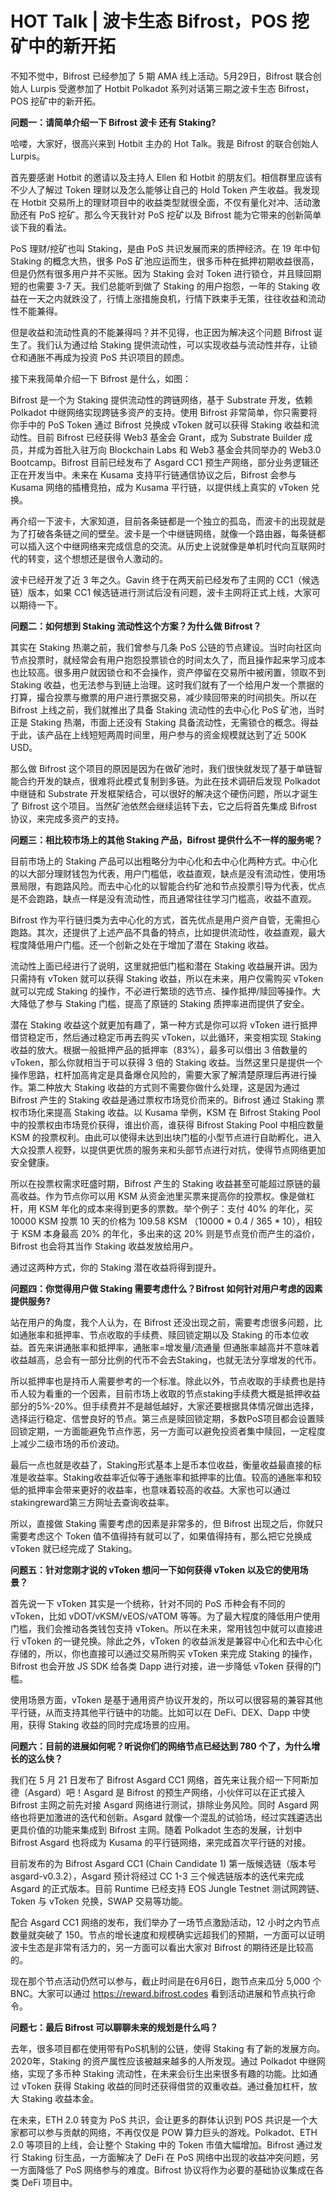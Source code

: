 # HOT Talk | 波卡生态 Bifrost，POS 挖矿中的新开拓

不知不觉中，Bifrost 已经参加了 5 期 AMA 线上活动。5月29日，Bifrost 联合创始人 Lurpis 受邀参加了 Hotbit Polkadot 系列对话第三期之波卡生态 Bifrost，POS 挖矿中的新开拓。

**问题一：请简单介绍一下 Bifrost 波卡 还有 Staking?**

哈喽，大家好，很高兴来到 Hotbit 主办的 Hot Talk。我是 Bifrost 的联合创始人 Lurpis。

首先要感谢 Hotbit 的邀请以及主持人 Ellen 和 Hotbit 的朋友们。相信群里应该有不少人了解过 Token 理财以及怎么能够让自己的 Hold Token 产生收益。我发现在 Hotbit 交易所上的理财项目中的收益类型就很全面，不仅有量化对冲、活动激励还有 PoS 挖矿。那么今天我针对 PoS 挖矿以及 Bifrost 能为它带来的创新简单谈下我的看法。

PoS 理财/挖矿也叫 Staking，是由 PoS 共识发展而来的质押经济。在 19 年中旬 Staking 的概念大热，很多 PoS 矿池应运而生，很多币种在抵押初期收益很高，但是仍然有很多用户并不买账。因为 Staking 会对 Token 进行锁仓，并且赎回期短的也需要 3-7 天。我们总能听到做了 Staking 的用户抱怨，一年的 Staking 收益在一天之内就跌没了，行情上涨措施良机，行情下跌束手无策，往往收益和流动性不能兼得。

但是收益和流动性真的不能兼得吗？并不见得，也正因为解决这个问题 Bifrost 诞生了。我们认为通过给 Staking 提供流动性，可以实现收益与流动性并存，让锁仓和通胀不再成为投资 PoS 共识项目的顾虑。

接下来我简单介绍一下 Bifrost 是什么，如图：
<img :src="$withBase('/en/news-ama05-1')" alt="" />

Bifrost 是一个为 Staking 提供流动性的跨链网络，基于 Substrate 开发，依赖 Polkadot 中继网络实现跨链多资产的支持。使用 Bifrost 非常简单，你只需要将你手中的 PoS Token 通过 Bifrost 兑换成 vToken 就可以获得 Staking 收益和流动性。目前 Bifrost 已经获得 Web3 基金会 Grant，成为 Substrate Builder 成员，并成为首批入驻万向 Blockchain Labs 和 Web3 基金会共同举办的 Web3.0 Bootcamp。Bifrost 目前已经发布了 Asgard CC1 预生产网络，部分业务逻辑还正在开发当中。未来在 Kusama 支持平行链通信协议之后，Bifrost 会参与 Kusama 网络的插槽竞拍，成为 Kusama 平行链，以提供线上真实的 vToken 兑换。

再介绍一下波卡，大家知道，目前各条链都是一个独立的孤岛，而波卡的出现就是为了打破各条链之间的壁垒。波卡是一个中继链网络，就像一个路由器，每条链都可以插入这个中继网络来完成信息的交流。从历史上说就像是单机时代向互联网时代的转变，这个想想还是很令人激动的。

波卡已经开发了近 3 年之久。Gavin 终于在两天前已经发布了主网的 CC1（候选链）版本，如果 CC1 候选链进行测试后没有问题，波卡主网将正式上线，大家可以期待一下。

**问题二：如何想到 Staking 流动性这个方案？为什么做 Bifrost？**

其实在 Staking 热潮之前，我们曾参与几条 PoS 公链的节点建设。当时向社区向节点投票时，就经常会有用户抱怨投票锁仓的时间太久了，而且操作起来学习成本也比较高。很多用户就因锁仓和不会操作，资产停留在交易所中被闲置，领取不到 Staking 收益，也无法参与到链上治理。这时我们就有了一个给用户发一个票据的打算，撮合投票与撤票的用户进行票据交易，减少赎回带来的时间损失。所以在 Bifrost 上线之前，我们就推出了具备 Staking 流动性的去中心化 PoS 矿池，当时正是 Staking 热潮，市面上还没有 Staking 具备流动性，无需锁仓的概念。得益于此，该产品在上线短短两周时间里，用户参与的资金规模就达到了近 500K USD。

那么做 Bifrost 这个项目的原因是因为在做矿池时，我们很快就发现了基于单链智能合约开发的缺点，很难将此模式复制到多链。为此在技术调研后发现 Polkadot 中继链和 Substrate 开发框架结合，可以很好的解决这个硬伤问题，所以才诞生了 Bifrost 这个项目。当然矿池依然会继续运转下去，它之后将首先集成 Bifrost 协议，来完成多资产的支持。

**问题三：相比较市场上的其他 Staking 产品，Bifrost 提供什么不一样的服务呢？**

目前市场上的 Staking 产品可以出粗略分为中心化和去中心化两种方式。中心化的以大部分理财钱包为代表，用户门槛低，收益直观，缺点是没有流动性，使用场景局限，有跑路风险。而去中心化的以智能合约矿池和节点投票引导为代表，优点是不会跑路，缺点一样是没有流动性，而且通常往往学习门槛高，收益不直观。

Bifrost 作为平行链归类为去中心化的方式，首先优点是用户资产自管，无需担心跑路。其次，还提供了上述产品不具备的特点，比如提供流动性，收益直观，最大程度降低用户门槛。还一个创新之处在于增加了潜在 Staking 收益。

流动性上面已经进行了说明，这里就把低门槛和潜在 Staking 收益展开讲。因为只需持有 vToken 就可以获得 Staking 收益，所以在未来，用户仅需购买 vToken 就可以完成 Staking 的操作，不必进行繁琐的选节点、操作抵押/赎回等操作。大大降低了参与 Staking 门槛，提高了原链的 Staking 质押率进而提供了安全。

潜在 Staking 收益这个就更加有趣了，第一种方式是你可以将 vToken 进行抵押借贷稳定币，然后通过稳定币再去购买 vToken，以此循环，来变相实现 Staking 收益的放大。根据一般抵押产品的抵押率（83%），最多可以借出 3 倍数量的 vToken，那么你就相当于可以获得 3 倍的 Staking 收益。当然这里只是提供一个操作思路，杠杆加高肯定是具备爆仓风险的，需要大家了解清楚原理后再进行操作。第二种放大 Staking 收益的方式则不需要你做什么处理，这是因为通过 Bifrost 产生的 Staking 收益是通过票权市场竞价而来的。Bifrost 通过 Staking 票权市场化来提高 Staking 收益。以 Kusama 举例，KSM 在  Bifrost Staking Pool 中的投票权由市场竞价获得，谁出价高，谁获得 Bifrost Staking Pool 中相应数量 KSM 的投票权利。由此可以使得未达到出块门槛的小型节点进行自助孵化，进入大众投票人视野，以提供更优质的服务来和头部节点进行对抗，使得节点网络更加安全健康。

所以在投票权需求旺盛时期，Bifrost 产生的 Staking 收益甚至可能超过原链的最高收益。作为节点你可以用 KSM 从资金池里买票来提高你的投票权。像是做杠杆，用 KSM 年化的成本来得到更多的票数。举个例子：支付 40% 的年化，买 10000 KSM 投票 10 天的价格为 109.58 KSM （10000 * 0.4 / 365 * 10），相较于 KSM 本身最高 20% 的年化，多出来的这 20% 则是节点竞价而产生的溢价，Bifrost 也会将其当作 Staking 收益发放给用户。

通过这两种方式，你的 Staking 潜在收益将得到提升。

**问题四：你觉得用户做 Staking 需要考虑什么？Bifrost 如何针对用户考虑的因素提供服务?**

站在用户的角度，我个人认为，在 Bifrost 还没出现之前，需要考虑很多问题，比如通胀率和抵押率、节点收取的手续费、赎回锁定期以及 Staking 的币本位收益。首先来讲通胀率和抵押率，通胀率=增发量/流通量 但通胀率越高并不意味着收益越高，总会有一部分比例的代币不会去Staking，也就无法分享增发的代币。

所以抵押率也是持币人需要参考的一个标准。除此以外，节点收取的手续费也是持币人较为看重的一个因素，目前市场上收取的节点staking手续费大概是抵押收益部分的5%-20%。但手续费并不是越低越好，大家还要根据具体情况做出选择，选择运行稳定、信誉良好的节点。第三点是赎回锁定期，多数PoS项目都会设置赎回锁定期，一方面能避免节点作恶，另一方面可以避免投资者集中赎回，一定程度上减少二级市场的币价波动。

最后一点也就是收益了，Staking形式基本上是币本位收益，衡量收益最直接的标准是收益率。Staking收益率近似等于通胀率和抵押率的比值。较高的通胀率和较低的抵押率会带来更好的收益率，也意味着较高的收益。大家也可以通过stakingreward第三方网址去查询收益率。

所以，直接做 Staking 需要考虑的因素是非常多的，但 Bifrost 出现之后，你就只需要考虑这个 Token 值不值得持有就可以了，如果值得持有，那么把它兑换成 vToken 就已经完成了 Staking。

**问题五：针对您刚才说的 vToken 想问一下如何获得 vToken 以及它的使用场景？**

首先说一下 vToken 其实是一个统称，针对不同的 PoS 币种会有不同的 vToken，比如 vDOT/vKSM/vEOS/vATOM 等等。为了最大程度的降低用户使用门槛，我们会推动各类钱包支持 vToken。所以在未来，常用钱包中就可以直接进行 vToken 的一键兑换。除此之外，vToken 的收益派发是兼容中心化和去中心化存储的，所以，你也直接可以通过交易所购买 vToken 来完成 Staking 的操作，Bifrost 也会开放 JS SDK 给各类 Dapp 进行对接，进一步降低 vToken 获得的门槛。

使用场景方面，vToken 是基于通用资产协议开发的，所以可以很容易的兼容其他平行链，从而支持其他平行链中的功能。比如可以在 DeFi、DEX、Dapp 中使用，获得 Staking 收益的同时完成场景的应用。

**问题六：目前的进展如何呢？听说你们的网络节点已经达到 780 个了，为什么增长的这么快？**

我们在 5 月 21 日发布了 Bifrost Asgard CC1 网络，首先来让我介绍一下阿斯加德（Asgard）吧！Asgard 是 Bifrost 的预生产网络，小伙伴可以在正式接入 Bifrost 主网之前先对接 Asgard 网络进行测试，排除业务风险。同时 Asgard 网络也将更加激进的迭代和创新。Asgard 就像一个混乱的试验场，经过实践遴选出更具价值的功能来集成到 Bifrost 主网。随着 Polkadot 生态的发展，计划中 Bifrost Asgard 也将成为 Kusama 的平行链网络，来完成首次平行链的对接。

目前发布的为 Bifrost Asgard CC1 (Chain Candidate 1) 第一版候选链（版本号 asgard-v0.3.2），Asgard 预计将经过 CC 1-3 三个候选链版本的迭代来完成 Asgard 的正式版本。目前 Runtime 已经支持 EOS Jungle Testnet 测试网跨链、Token 与 vToken 兑换，SWAP 交易等功能。

配合 Asgard CC1 网络的发布，我们举办了一场节点激励活动，12 小时之内节点数量就突破了 150。节点的增长速度和规模确实远超我们的预期，一方面可以证明波卡生态是非常有活力的，另一方面可以看出大家对 Bifrost 的期待还是比较高的。

现在那个节点活动仍然可以参与，截止时间是在6月6日，跑节点来瓜分 5,000 个 BNC。大家可以通过 <https://reward.bifrost.codes> 看到活动进展和节点执行命令。

**问题七：最后 Bifrost 可以聊聊未来的规划是什么吗？**

去年，很多项目都在使用带有PoS机制的公链，使得 Staking 有了新的发展方向。2020年，Staking 的资产属性应该被越来越多的人所发现。通过 Polkadot 中继网络，实现了多币种 Staking 流动性，在未来会衍生出来很多有趣的功能。比如通过 vToken 获得 Staking 收益的同时还获得借贷的双重收益。通过叠加杠杆，放大 Staking 收益本金。

在未来，ETH 2.0 转变为 PoS 共识，会让更多的群体认识到 POS 共识是一个大家都可以参与贡献的网络，不再仅仅是 POW 算力巨头的游戏。Polkadot、ETH 2.0 等项目的上线，会让整个 Staking 中的 Token 市值大幅增加。Bifrost 通过发行 Staking 衍生品，一方面解决了 DeFi 在 PoS 网络中出现的收益冲突问题，另一方面降低了 PoS 网络参与的难度。Bifrost 协议将作为必要的基础协议集成在各类 DeFi 项目中。
